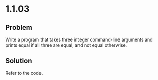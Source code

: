# 1.1.03

## Problem
Write a program that takes three integer command-line arguments and prints equal if all three are equal, and not equal otherwise.

## Solution
Refer to the code.
